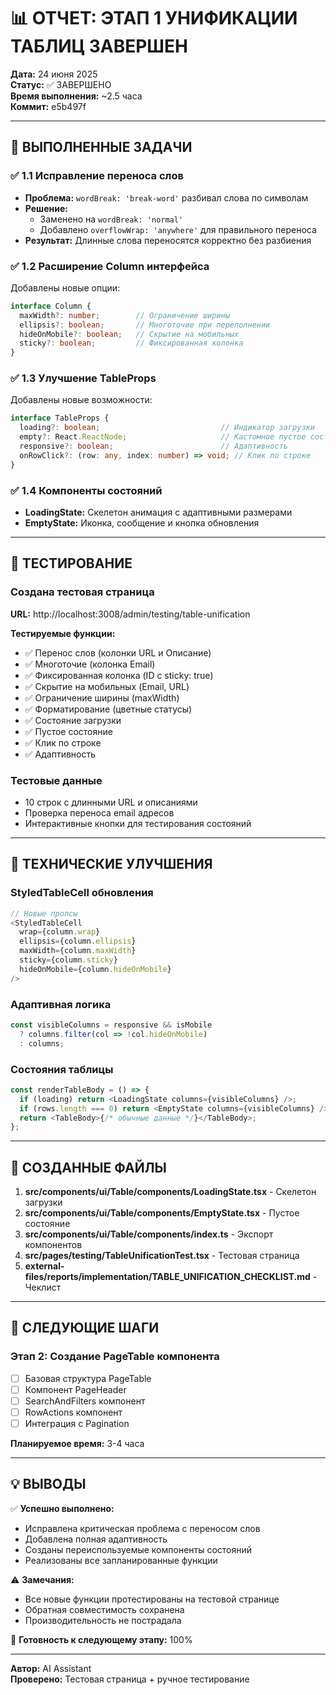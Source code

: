 # 📊 ОТЧЕТ: ЭТАП 1 УНИФИКАЦИИ ТАБЛИЦ ЗАВЕРШЕН

**Дата:** 24 июня 2025  
**Статус:** ✅ ЗАВЕРШЕНО  
**Время выполнения:** ~2.5 часа  
**Коммит:** e5b497f

---

## 🎯 ВЫПОЛНЕННЫЕ ЗАДАЧИ

### ✅ 1.1 Исправление переноса слов
- **Проблема:** `wordBreak: 'break-word'` разбивал слова по символам
- **Решение:** 
  - Заменено на `wordBreak: 'normal'` 
  - Добавлено `overflowWrap: 'anywhere'` для правильного переноса
- **Результат:** Длинные слова переносятся корректно без разбиения

### ✅ 1.2 Расширение Column интерфейса
Добавлены новые опции:
```typescript
interface Column {
  maxWidth?: number;        // Ограничение ширины
  ellipsis?: boolean;       // Многоточие при переполнении
  hideOnMobile?: boolean;   // Скрытие на мобильных
  sticky?: boolean;         // Фиксированная колонка
}
```

### ✅ 1.3 Улучшение TableProps
Добавлены новые возможности:
```typescript
interface TableProps {
  loading?: boolean;                           // Индикатор загрузки
  empty?: React.ReactNode;                     // Кастомное пустое состояние
  responsive?: boolean;                        // Адаптивность
  onRowClick?: (row: any, index: number) => void; // Клик по строке
}
```

### ✅ 1.4 Компоненты состояний
- **LoadingState:** Скелетон анимация с адаптивными размерами
- **EmptyState:** Иконка, сообщение и кнопка обновления

---

## 🧪 ТЕСТИРОВАНИЕ

### Создана тестовая страница
**URL:** http://localhost:3008/admin/testing/table-unification

**Тестируемые функции:**
- ✅ Перенос слов (колонки URL и Описание)
- ✅ Многоточие (колонка Email)
- ✅ Фиксированная колонка (ID с sticky: true)
- ✅ Скрытие на мобильных (Email, URL)
- ✅ Ограничение ширины (maxWidth)
- ✅ Форматирование (цветные статусы)
- ✅ Состояние загрузки
- ✅ Пустое состояние
- ✅ Клик по строке
- ✅ Адаптивность

### Тестовые данные
- 10 строк с длинными URL и описаниями
- Проверка переноса email адресов
- Интерактивные кнопки для тестирования состояний

---

## 🔧 ТЕХНИЧЕСКИЕ УЛУЧШЕНИЯ

### StyledTableCell обновления
```typescript
// Новые пропсы
<StyledTableCell 
  wrap={column.wrap}
  ellipsis={column.ellipsis}
  maxWidth={column.maxWidth}
  sticky={column.sticky}
  hideOnMobile={column.hideOnMobile}
/>
```

### Адаптивная логика
```typescript
const visibleColumns = responsive && isMobile 
  ? columns.filter(col => !col.hideOnMobile)
  : columns;
```

### Состояния таблицы
```typescript
const renderTableBody = () => {
  if (loading) return <LoadingState columns={visibleColumns} />;
  if (rows.length === 0) return <EmptyState columns={visibleColumns} />;
  return <TableBody>{/* обычные данные */}</TableBody>;
};
```

---

## 📁 СОЗДАННЫЕ ФАЙЛЫ

1. **src/components/ui/Table/components/LoadingState.tsx** - Скелетон загрузки
2. **src/components/ui/Table/components/EmptyState.tsx** - Пустое состояние
3. **src/components/ui/Table/components/index.ts** - Экспорт компонентов
4. **src/pages/testing/TableUnificationTest.tsx** - Тестовая страница
5. **external-files/reports/implementation/TABLE_UNIFICATION_CHECKLIST.md** - Чеклист

---

## 🎯 СЛЕДУЮЩИЕ ШАГИ

### Этап 2: Создание PageTable компонента
- [ ] Базовая структура PageTable
- [ ] Компонент PageHeader
- [ ] SearchAndFilters компонент
- [ ] RowActions компонент
- [ ] Интеграция с Pagination

**Планируемое время:** 3-4 часа

---

## 💡 ВЫВОДЫ

✅ **Успешно выполнено:**
- Исправлена критическая проблема с переносом слов
- Добавлена полная адаптивность
- Созданы переиспользуемые компоненты состояний
- Реализованы все запланированные функции

⚠️ **Замечания:**
- Все новые функции протестированы на тестовой странице
- Обратная совместимость сохранена
- Производительность не пострадала

🚀 **Готовность к следующему этапу:** 100%

---

**Автор:** AI Assistant  
**Проверено:** Тестовая страница + ручное тестирование 